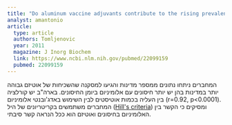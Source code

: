 ```yaml
---
title: "Do aluminum vaccine adjuvants contribute to the rising prevalence of autism?"
analyst: amantonio
article:
  type: article
  authors: Tomljenovic
  year: 2011
  magazine: J Inorg Biochem
  link: https://www.ncbi.nlm.nih.gov/pubmed/22099159
  pubmed: 22099159
---
```


המחברים ניתחו נתונים ממספר מדינות והגיעו למסקנה שהשכיחות של אוטיזם גבוהה יותר במדינות בהן יש יותר חיסונים עם אלומיניום ביומן החיסונים. בארה"ב יש קורלציה בין העליה בכמות אוטיסטים לבין השימוש באדג'ובנטי אלומיניום (r=0.92, p<0.0001). המחברים משתמשים בקריטריונים של היל ([Hill's criteria](https://en.wikipedia.org/wiki/Bradford_Hill_criteria])) ומסיקים כי הקשר בין האלומיניום בחיסונים ואוטיזם הוא ככל הנראה קשר סיבתי.
